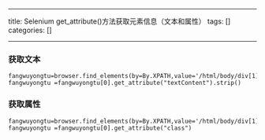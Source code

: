 
--- 
title:  Selenium get_attribute()方法获取元素信息（文本和属性） 
tags: []
categories: [] 

---
### 获取文本

```
fangwuyongtu=browser.find_elements(by=By.XPATH,value='/html/body/div[1]/div/div/table[2]/tbody/tr[2]/td[2]')
fangwuyongtu =fangwuyongtu[0].get_attribute("textContent").strip()

```

### 获取属性

```
fangwuyongtu=browser.find_elements(by=By.XPATH,value='/html/body/div[1]/div/div/table[2]/tbody/tr[2]/td[2]')
fangwuyongtu =fangwuyongtu[0].get_attribute("class")

```
